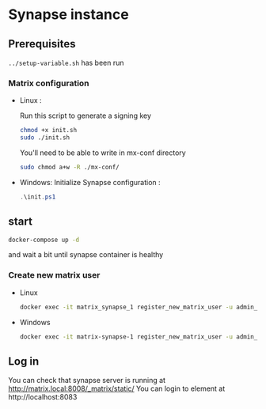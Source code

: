 # Synapse instance

## Prerequisites

`../setup-variable.sh` has been run

### Matrix configuration

- Linux : 

    Run this script to generate a signing key
    
    ```bash
    chmod +x init.sh
    sudo ./init.sh
    ```
    You'll need to be able to write in mx-conf directory
    
    ```bash
    sudo chmod a+w -R ./mx-conf/
    ```
- Windows:
    Initialize Synapse configuration :
    ```powershell
    .\init.ps1
    ```

## start

```bash
docker-compose up -d
```

and wait a bit until synapse container is healthy

### Create new matrix user
- Linux
  ```bash
  docker exec -it matrix_synapse_1 register_new_matrix_user -u admin_matrix -a -c /mx-conf/homeserver.yaml
  ```
- Windows
  ```bash
  docker exec -it matrix-synapse-1 register_new_matrix_user -u admin_matrix -a -c /mx-conf/homeserver.yaml
  ```
## Log in
You can check that synapse server is running at http://matrix.local:8008/_matrix/static/
You can login to element at http://localhost:8083
